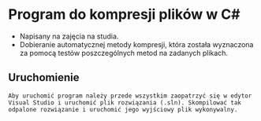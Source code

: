 # Program do kompresji plików w C#
* Napisany na zajęcia na studia.
* Dobieranie automatycznej metody kompresji, która została wyznaczona za pomocą testów poszczególnych metod na zadanych plikach.
## Uruchomienie
    Aby uruchomić program należy przede wszystkim zaopatrzyć się w edytor Visual Studio i uruchomić plik rozwiązania (.sln). Skompilować tak odpalone rozwiązanie i uruchomić jego wyjściowy plik wykonywalny.
